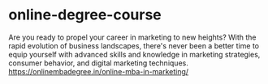 # online-degree-course
Are you ready to propel your career in marketing to new heights? With the rapid evolution of business landscapes, there's never been a better time to equip yourself with advanced skills and knowledge in marketing strategies, consumer behavior, and digital marketing techniques. https://onlinembadegree.in/online-mba-in-marketing/
